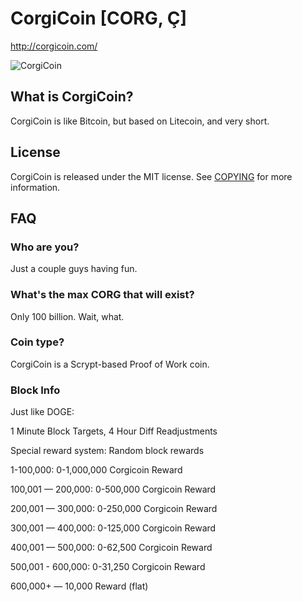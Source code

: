 # CorgiCoin [CORG, Ç]
http://corgicoin.com/

![CorgiCoin](http://corgicoin.com/images/corgi_coin.png)

## What is CorgiCoin?
CorgiCoin is like Bitcoin, but based on Litecoin, and very short.


## License
CorgiCoin is released under the MIT license. See [COPYING](COPYING)
for more information.

## FAQ

### Who are you?
Just a couple guys having fun.

### What's the max CORG that will exist?
Only 100 billion. Wait, what.

### Coin type?
CorgiCoin is a Scrypt-based Proof of Work coin.

### Block Info

Just like DOGE:

1 Minute Block Targets, 4 Hour Diff Readjustments

Special reward system: Random block rewards

1-100,000: 0-1,000,000 Corgicoin Reward

100,001 — 200,000: 0-500,000 Corgicoin Reward

200,001 — 300,000: 0-250,000 Corgicoin Reward

300,001 — 400,000: 0-125,000 Corgicoin Reward

400,001 — 500,000: 0-62,500 Corgicoin Reward

500,001 - 600,000: 0-31,250 Corgicoin Reward

600,000+ — 10,000 Reward (flat)
